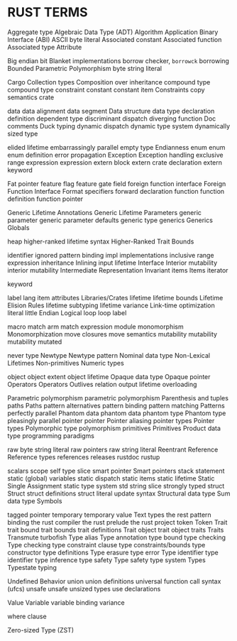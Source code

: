 # RUST TERMS

Aggregate type
Algebraic Data Type (ADT)
Algorithm
Application Binary Interface (ABI)
ASCII byte literal
Associated constant
Associated function
Associated type
Attribute

Big endian
bit
Blanket implementations
borrow checker, `borrowck`
borrowing
Bounded Parametric Polymorphism
byte string literal

Cargo
Collection types
Composition over inheritance
compound type
compound type constraint
constant
constant item
Constraints
copy semantics
crate

data
data alignment
data segment
Data structure
data type
declaration
definition
dependent type
discriminant
dispatch
diverging function
Doc comments
Duck typing
dynamic dispatch
dynamic type system
dynamically sized type

elided lifetime
embarrassingly parallel
empty type
Endianness
enum
enum
enum definition
error propagation
Exception
Exception handling
exclusive range expression
expression
extern block
extern crate declaration
extern keyword

Fat pointer
feature flag
feature gate
field
foreign function interface
Foreign Function Interface
Format specifiers
forward declaration
function
function definition
function pointer

Generic Lifetime Annotations
Generic Lifetime Parameters
generic parameter
generic parameter defaults
generic type
generics
Generics
Globals

heap
higher-ranked lifetime syntax
Higher-Ranked Trait Bounds

identifier
ignored pattern binding
impl
implementations
inclusive range expression
inheritance
Inlining
input lifetime
Interface
Interior mutability
interior mutability
Intermediate Representation
Invariant
items
Items
iterator

keyword

label
lang item attributes
Libraries/Crates
lifetime
lifetime bounds
Lifetime Elision Rules
lifetime subtyping
lifetime variance
Link-time optimization
literal
little Endian
Logical
loop
loop label

macro
match arm
match expression
module
monomorphism
Monomorphization
move closures
move semantics
mutability
mutability
mutability
mutated

never type
Newtype
Newtype pattern
Nominal data type
Non-Lexical Lifetimes
Non-primitives
Numeric types

object
object extent
object lifetime
Opaque data type
Opaque pointer
Operators
Operators
Outlives relation
output lifetime
overloading

Parametric polymorphism
parametric polymorphism
Parenthesis and tuples
paths
Paths
pattern alternatives
pattern binding
pattern matching
Patterns
perfectly parallel
Phantom data
phantom data
phantom type
Phantom type
pleasingly parallel
pointer
pointer
Pointer aliasing
pointer types
Pointer types
Polymorphic type
polymorphism
primitives
Primitives
Product data type
programming paradigms

raw byte string literal
raw pointers
raw string literal
Reentrant
Reference
Reference types
references
releases
rustdoc
rustup

scalars
scope
self type
slice
smart pointer
Smart pointers
stack
statement
static (global) variables
static dispatch
static items
static lifetime
Static Single Assignment
static type system
std
string slice
strongly typed
struct
Struct
struct definitions
struct literal update syntax
Structural data type
Sum data type
Symbols

tagged pointer
temporary
temporary value
Text types
the rest pattern binding
the rust compiler
the rust prelude
the rust project
token
Token
Trait
trait bound
trait bounds
trait definitions
Trait object
trait object
traits
Traits
Transmute
turbofish
Type alias
Type annotation
type bound
type checking
Type checking
type constraint clause
type constraints/bounds
type constructor
type definitions
Type erasure
type error
Type identifier
type identifier
type inference
type safety
Type safety
type system
Types
Typestate
typing

Undefined Behavior
union
union definitions
universal function call syntax (ufcs)
unsafe
unsafe
unsized types
use declarations

Value
Variable
variable binding
variance

where clause

Zero-sized Type (ZST)
